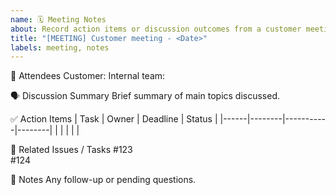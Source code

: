 ```yaml
---
name: 🗓️ Meeting Notes
about: Record action items or discussion outcomes from a customer meeting
title: "[MEETING] Customer meeting - <Date>"
labels: meeting, notes
---
```


 👥 Attendees
 Customer: 
 Internal team: 

 🗣️ Discussion Summary
Brief summary of main topics discussed.

 ✅ Action Items
| Task | Owner | Deadline | Status |
|------|--------|-----------|--------|
|  |  |  |  |

 🔗 Related Issues / Tasks
 #123  
 #124

🧠 Notes
Any follow-up or pending questions.
